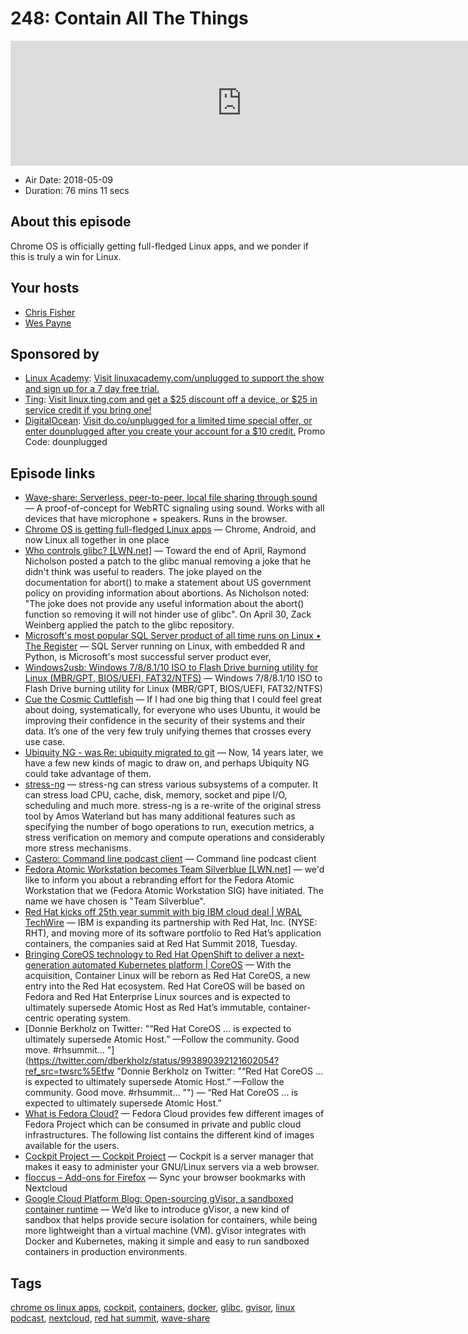 # 248: Contain All The Things

<iframe src="https://player.fireside.fm/v2/RUkczH-V+7qXrdHOZ?theme=dark" width="740" height="200" frameborder="0" scrolling="no"></iframe>

* Air Date: 2018-05-09
* Duration: 76 mins 11 secs

## About this episode

Chrome OS is officially getting full-fledged Linux apps, and we ponder if this is truly a win for Linux.

## Your hosts
* [Chris Fisher](https://linuxunplugged.com/hosts/chrislas)
* [Wes Payne](https://linuxunplugged.com/hosts/wes)

## Sponsored by

  * [Linux Academy](http://linuxacademy.com/unplugged): [Visit linuxacademy.com/unplugged to support the show and sign up for a 7 day free trial.](http://linuxacademy.com/unplugged)
  * [Ting](http://linux.ting.com): [Visit linux.ting.com and get a $25 discount off a device, or $25 in service credit if you bring one!](http://linux.ting.com)
  * [DigitalOcean](https://do.co/unplugged): [Visit do.co/unplugged for a limited time special offer, or enter dounplugged after you create your account for a $10 credit.](https://do.co/unplugged) Promo Code: dounplugged



## Episode links

  * [Wave-share: Serverless, peer-to-peer, local file sharing through sound](https://github.com/ggerganov/wave-share#wave-share "Wave-share: Serverless, peer-to-peer, local file sharing through sound") — A proof-of-concept for WebRTC signaling using sound. Works with all devices that have microphone + speakers. Runs in the browser.
  * [Chrome OS is getting full-fledged Linux apps](https://www.theverge.com/circuitbreaker/2018/5/8/17318340/chrome-os-update-new-features-linux-apps-google-io-2018 "Chrome OS is getting full-fledged Linux apps") — Chrome, Android, and now Linux all together in one place
  * [Who controls glibc? [LWN.net]](https://lwn.net/Articles/753646/ "Who controls glibc? \[LWN.net\]") — Toward the end of April, Raymond Nicholson posted a patch to the glibc manual removing a joke that he didn't think was useful to readers. The joke played on the documentation for abort() to make a statement about US government policy on providing information about abortions. As Nicholson noted: "The joke does not provide any useful information about the abort() function so removing it will not hinder use of glibc". On April 30, Zack Weinberg applied the patch to the glibc repository.
  * [Microsoft's most popular SQL Server product of all time runs on Linux • The Register](http://www.theregister.co.uk/2018/05/08/microsoft_linux_sql_server/ "Microsoft's most popular SQL Server product of all time runs on Linux • The Register") — SQL Server running on Linux, with embedded R and Python, is Microsoft's most successful server product ever,
  * [Windows2usb: Windows 7/8/8.1/10 ISO to Flash Drive burning utility for Linux (MBR/GPT, BIOS/UEFI, FAT32/NTFS)](https://github.com/ValdikSS/windows2usb "Windows2usb: Windows 7/8/8.1/10 ISO to Flash Drive burning utility for Linux \(MBR/GPT, BIOS/UEFI, FAT32/NTFS\)") — Windows 7/8/8.1/10 ISO to Flash Drive burning utility for Linux (MBR/GPT, BIOS/UEFI, FAT32/NTFS)
  * [Cue the Cosmic Cuttlefish](http://www.markshuttleworth.com/archives/1521?anz=show "Cue the Cosmic Cuttlefish") — If I had one big thing that I could feel great about doing, systematically, for everyone who uses Ubuntu, it would be improving their confidence in the security of their systems and their data. It’s one of the very few truly unifying themes that crosses every use case.
  * [Ubiquity NG - was Re: ubiquity migrated to git](https://lists.ubuntu.com/archives/ubuntu-devel/2018-May/040301.html "Ubiquity NG - was Re: ubiquity migrated to git") — Now, 14 years later, we have a few new kinds of magic to draw on, and perhaps Ubiquity NG could take advantage of them.
  * [stress-ng](https://snapcraft.io/stress-ng "stress-ng") — stress-ng can stress various subsystems of a computer. It can stress load CPU, cache, disk, memory, socket and pipe I/O, scheduling and much more. stress-ng is a re-write of the original stress tool by Amos Waterland but has many additional features such as specifying the number of bogo operations to run, execution metrics, a stress verification on memory and compute operations and considerably more stress mechanisms.
  * [Castero: Command line podcast client](https://github.com/xgi/castero "Castero: Command line podcast client") — Command line podcast client
  * [Fedora Atomic Workstation becomes Team Silverblue [LWN.net]](https://lwn.net/Articles/753293/ "Fedora Atomic Workstation becomes Team Silverblue \[LWN.net\]") — we'd like to inform you about a rebranding effort for the Fedora Atomic Workstation that we (Fedora Atomic Workstation SIG) have initiated. The name we have chosen is "Team Silverblue".
  * [Red Hat kicks off 25th year summit with big IBM cloud deal | WRAL TechWire](https://www.wraltechwire.com/2018/05/08/red-hat-kicks-off-25th-year-summit-with-big-ibm-cloud-deal/ "Red Hat kicks off 25th year summit with big IBM cloud deal | WRAL TechWire") — IBM is expanding its partnership with Red Hat, Inc. (NYSE: RHT), and moving more of its software portfolio to Red Hat’s application containers, the companies said at Red Hat Summit 2018, Tuesday.
  * [Bringing CoreOS technology to Red Hat OpenShift to deliver a next-generation automated Kubernetes platform | CoreOS](https://coreos.com/blog/coreos-tech-to-combine-with-red-hat-openshift?utm_source=twitter&utm_medium=social&utm_campaign=organic "Bringing CoreOS technology to Red Hat OpenShift to deliver a next-generation automated Kubernetes platform | CoreOS") — With the acquisition, Container Linux will be reborn as Red Hat CoreOS, a new entry into the Red Hat ecosystem. Red Hat CoreOS will be based on Fedora and Red Hat Enterprise Linux sources and is expected to ultimately supersede Atomic Host as Red Hat’s immutable, container-centric operating system.
  * [Donnie Berkholz on Twitter: "“Red Hat CoreOS ... is expected to ultimately supersede Atomic Host.” —Follow the community. Good move. #rhsummit… "](https://twitter.com/dberkholz/status/993890392121602054?ref_src=twsrc%5Etfw "Donnie Berkholz on Twitter: "“Red Hat CoreOS ... is expected to ultimately supersede Atomic Host.” —Follow the community. Good move. #rhsummit… "") — “Red Hat CoreOS ... is expected to ultimately supersede Atomic Host.”
  * [What is Fedora Cloud?](https://fedoracloud.readthedocs.io/en/latest/whatis.html "What is Fedora Cloud?") — Fedora Cloud provides few different images of Fedora Project which can be consumed in private and public cloud infrastructures. The following list contains the different kind of images available for the users.
  * [Cockpit Project — Cockpit Project](http://cockpit-project.org/ "Cockpit Project — Cockpit Project") — Cockpit is a server manager that makes it easy to administer your GNU/Linux servers via a web browser.
  * [floccus – Add-ons for Firefox](https://addons.mozilla.org/en-US/firefox/addon/floccus/?src=search "floccus – Add-ons for Firefox") — Sync your browser bookmarks with Nextcloud 
  * [Google Cloud Platform Blog: Open-sourcing gVisor, a sandboxed container runtime](https://cloudplatform.googleblog.com/2018/05/Open-sourcing-gVisor-a-sandboxed-container-runtime.html "Google Cloud Platform Blog: Open-sourcing gVisor, a sandboxed container runtime") — We’d like to introduce gVisor, a new kind of sandbox that helps provide secure isolation for containers, while being more lightweight than a virtual machine (VM). gVisor integrates with Docker and Kubernetes, making it simple and easy to run sandboxed containers in production environments.



## Tags

[chrome os linux apps](https://linuxunplugged.com/tags/chrome%20os%20linux%20apps), [cockpit](https://linuxunplugged.com/tags/cockpit), [containers](https://linuxunplugged.com/tags/containers), [docker](https://linuxunplugged.com/tags/docker), [glibc](https://linuxunplugged.com/tags/glibc), [gvisor](https://linuxunplugged.com/tags/gvisor), [linux podcast](https://linuxunplugged.com/tags/linux%20podcast), [nextcloud](https://linuxunplugged.com/tags/nextcloud), [red hat summit](https://linuxunplugged.com/tags/red%20hat%20summit), [wave-share](https://linuxunplugged.com/tags/wave-share)